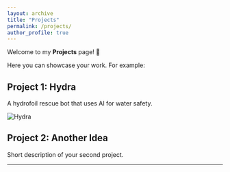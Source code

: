 ```yaml
---
layout: archive
title: "Projects"
permalink: /projects/
author_profile: true
---
```


Welcome to my **Projects** page! 🎉  

Here you can showcase your work. For example:

## Project 1: Hydra  
A hydrofoil rescue bot that uses AI for water safety.  

![Hydra](/images/hydra.jpg)

## Project 2: Another Idea  
Short description of your second project.  



---


